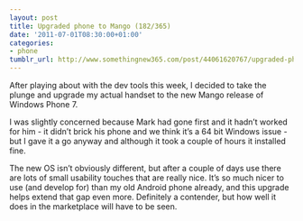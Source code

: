 ```yaml
---
layout: post
title: Upgraded phone to Mango (182/365)
date: '2011-07-01T08:30:00+01:00'
categories:
- phone
tumblr_url: http://www.somethingnew365.com/post/44061620767/upgraded-phone-to-mango-182365
---
```

After playing about with the dev tools this week, I decided to take the plunge and upgrade my actual handset to the new Mango release of Windows Phone 7.

I was slightly concerned because Mark had gone first and it hadn’t worked for him - it didn’t brick his phone and we think it’s a 64 bit Windows issue - but I gave it a go anyway and although it took a couple of hours it installed fine.

The new OS isn’t obviously different, but after a couple of days use there are lots of small usability touches that are really nice. It’s so much nicer to use (and develop for) than my old Android phone already, and this upgrade helps extend that gap even more. Definitely a contender, but how well it does in the marketplace will have to be seen.

